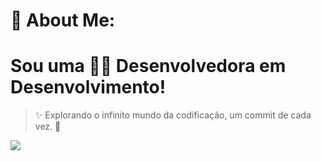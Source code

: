 # 💫 About Me:

# Sou uma :woman_technologist: Desenvolvedora em Desenvolvimento!

> :sparkles: Explorando o infinito mundo da codificação, um commit de cada vez. :rocket:


<img src="https://media.giphy.com/media/mEhPCIDM2bTrl0XKTG/giphy.gif)https://media.giphy.com/media/mEhPCIDM2bTrl0XKTG/giphy.gif">

